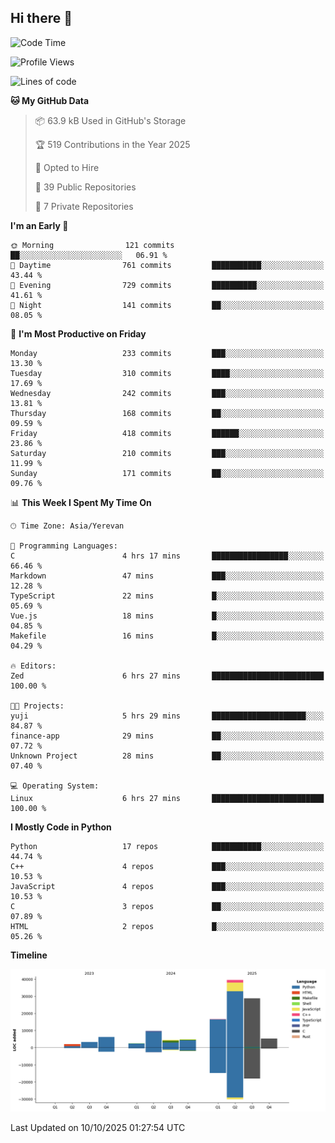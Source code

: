 ## Hi there 👋

<!--START_SECTION:waka-->
![Code Time](http://img.shields.io/badge/Code%20Time-1%2C306%20hrs%2017%20mins-blue)

![Profile Views](http://img.shields.io/badge/Profile%20Views-0-blue)

![Lines of code](https://img.shields.io/badge/From%20Hello%20World%20I%27ve%20Written-122.8%20thousand%20lines%20of%20code-blue)

**🐱 My GitHub Data** 

> 📦 63.9 kB Used in GitHub's Storage 
 > 
> 🏆 519 Contributions in the Year 2025
 > 
> 💼 Opted to Hire
 > 
> 📜 39 Public Repositories 
 > 
> 🔑 7 Private Repositories 
 > 
**I'm an Early 🐤** 

```text
🌞 Morning                121 commits         ██░░░░░░░░░░░░░░░░░░░░░░░   06.91 % 
🌆 Daytime                761 commits         ███████████░░░░░░░░░░░░░░   43.44 % 
🌃 Evening                729 commits         ██████████░░░░░░░░░░░░░░░   41.61 % 
🌙 Night                  141 commits         ██░░░░░░░░░░░░░░░░░░░░░░░   08.05 % 
```
📅 **I'm Most Productive on Friday** 

```text
Monday                   233 commits         ███░░░░░░░░░░░░░░░░░░░░░░   13.30 % 
Tuesday                  310 commits         ████░░░░░░░░░░░░░░░░░░░░░   17.69 % 
Wednesday                242 commits         ███░░░░░░░░░░░░░░░░░░░░░░   13.81 % 
Thursday                 168 commits         ██░░░░░░░░░░░░░░░░░░░░░░░   09.59 % 
Friday                   418 commits         ██████░░░░░░░░░░░░░░░░░░░   23.86 % 
Saturday                 210 commits         ███░░░░░░░░░░░░░░░░░░░░░░   11.99 % 
Sunday                   171 commits         ██░░░░░░░░░░░░░░░░░░░░░░░   09.76 % 
```


📊 **This Week I Spent My Time On** 

```text
🕑︎ Time Zone: Asia/Yerevan

💬 Programming Languages: 
C                        4 hrs 17 mins       █████████████████░░░░░░░░   66.46 % 
Markdown                 47 mins             ███░░░░░░░░░░░░░░░░░░░░░░   12.28 % 
TypeScript               22 mins             █░░░░░░░░░░░░░░░░░░░░░░░░   05.69 % 
Vue.js                   18 mins             █░░░░░░░░░░░░░░░░░░░░░░░░   04.85 % 
Makefile                 16 mins             █░░░░░░░░░░░░░░░░░░░░░░░░   04.29 % 

🔥 Editors: 
Zed                      6 hrs 27 mins       █████████████████████████   100.00 % 

🐱‍💻 Projects: 
yuji                     5 hrs 29 mins       █████████████████████░░░░   84.87 % 
finance-app              29 mins             ██░░░░░░░░░░░░░░░░░░░░░░░   07.72 % 
Unknown Project          28 mins             ██░░░░░░░░░░░░░░░░░░░░░░░   07.40 % 

💻 Operating System: 
Linux                    6 hrs 27 mins       █████████████████████████   100.00 % 
```

**I Mostly Code in Python** 

```text
Python                   17 repos            ███████████░░░░░░░░░░░░░░   44.74 % 
C++                      4 repos             ███░░░░░░░░░░░░░░░░░░░░░░   10.53 % 
JavaScript               4 repos             ███░░░░░░░░░░░░░░░░░░░░░░   10.53 % 
C                        3 repos             ██░░░░░░░░░░░░░░░░░░░░░░░   07.89 % 
HTML                     2 repos             █░░░░░░░░░░░░░░░░░░░░░░░░   05.26 % 
```



**Timeline**

![Lines of Code chart](https://raw.githubusercontent.com/0xM4LL0C/0xM4LL0C/main/assets/bar_graph.png)


 Last Updated on 10/10/2025 01:27:54 UTC
<!--END_SECTION:waka-->
